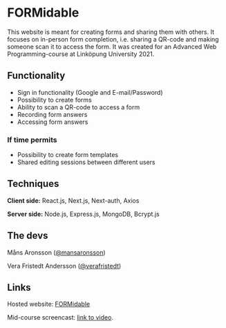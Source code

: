 # FORMidable

This website is meant for creating forms and sharing them with others. It focuses on in-person form completion, i.e. sharing a QR-code and making someone scan it to access the form. It was created for an Advanced Web Programming-course at Linköpung University 2021.

## Functionality

- Sign in functionality (Google and E-mail/Password)
- Possibility to create forms
- Ability to scan a QR-code to access a form
- Recording form answers
- Accessing form answers

### If time permits
- Possibility to create form templates
- Shared editing sessions between different users

## Techniques

**Client side:** React.js, Next.js, Next-auth, Axios

**Server side:** Node.js, Express.js, MongoDB, Bcrypt.js

## The devs

Måns Aronsson ([@mansaronsson](https://github.com/mansaronsson)) 

Vera Fristedt Andersson ([@verafristedt](https://github.com/verafristedt))

## Links
Hosted website: [FORMidable](https://formidable-tan.vercel.app/)

Mid-course screencast: [link to video](https://drive.google.com/file/d/1GsplWgSU2VG5YCIb4PSbf_Jmockt8N8Y/view?usp=sharing).
